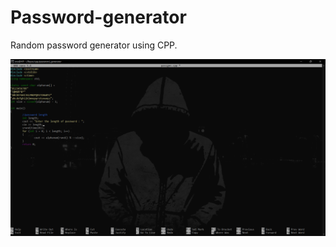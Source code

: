 # Password-generator
Random password generator using CPP.

<img src = "https://raw.githubusercontent.com/iamevs/Password-generator/main/passgen_code.png" alt = "passgen"/>
